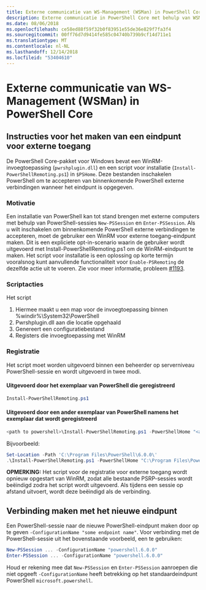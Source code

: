```yaml
---
title: Externe communicatie van WS-Management (WSMan) in PowerShell Core
description: Externe communicatie in PowerShell Core met behulp van WSMan
ms.date: 08/06/2018
ms.openlocfilehash: ce58ed88f59f32b0f83951e55de36e829f7fa3f4
ms.sourcegitcommit: 00ff76d7d9414fe585c04740b739b9cf14d711e1
ms.translationtype: MT
ms.contentlocale: nl-NL
ms.lasthandoff: 12/14/2018
ms.locfileid: "53404610"
---
```

# <a name="ws-management-wsman-remoting-in-powershell-core"></a>Externe communicatie van WS-Management (WSMan) in PowerShell Core

## <a name="instructions-to-create-a-remoting-endpoint"></a>Instructies voor het maken van een eindpunt voor externe toegang

De PowerShell Core-pakket voor Windows bevat een WinRM-invoegtoepassing (`pwrshplugin.dll`) en een script voor installatie (`Install-PowerShellRemoting.ps1`) in `$PSHome`.
Deze bestanden inschakelen PowerShell om te accepteren van binnenkomende PowerShell externe verbindingen wanneer het eindpunt is opgegeven.

### <a name="motivation"></a>Motivatie

Een installatie van PowerShell kan tot stand brengen met externe computers met behulp van PowerShell-sessies `New-PSSession` en `Enter-PSSession`.
Als u wilt inschakelen om binnenkomende PowerShell externe verbindingen te accepteren, moet de gebruiker een WinRM voor externe toegang-eindpunt maken.
Dit is een expliciete opt-in-scenario waarin de gebruiker wordt uitgevoerd met Install-PowerShellRemoting.ps1 om de WinRM-eindpunt te maken.
Het script voor installatie is een oplossing op korte termijn vooralsnog kunt aanvullende functionaliteit voor `Enable-PSRemoting` de dezelfde actie uit te voeren.
Zie voor meer informatie, probleem [#1193](https://github.com/PowerShell/PowerShell/issues/1193).

### <a name="script-actions"></a>Scriptacties

Het script

1. Hiermee maakt u een map voor de invoegtoepassing binnen %windir%\System32\PowerShell
1. Pwrshplugin.dll aan die locatie opgehaald
1. Genereert een configuratiebestand
1. Registers die invoegtoepassing met WinRM

### <a name="registration"></a>Registratie

Het script moet worden uitgevoerd binnen een beheerder op serverniveau PowerShell-sessie en wordt uitgevoerd in twee modi.

#### <a name="executed-by-the-instance-of-powershell-that-it-will-register"></a>Uitgevoerd door het exemplaar van PowerShell die geregistreerd

```powershell
Install-PowerShellRemoting.ps1
```

#### <a name="executed-by-another-instance-of-powershell-on-behalf-of-the-instance-that-it-will-register"></a>Uitgevoerd door een ander exemplaar van PowerShell namens het exemplaar dat wordt geregistreerd

```powershell
<path to powershell>\Install-PowerShellRemoting.ps1 -PowerShellHome "<absolute path to the instance's $PSHOME>"
```

Bijvoorbeeld:

```powershell
Set-Location -Path 'C:\Program Files\PowerShell\6.0.0\'
.\Install-PowerShellRemoting.ps1 -PowerShellHome "C:\Program Files\PowerShell\6.0.0\"
```

**OPMERKING:** Het script voor de registratie voor externe toegang wordt opnieuw opgestart van WinRM, zodat alle bestaande PSRP-sessies wordt beëindigd zodra het script wordt uitgevoerd. Als tijdens een sessie op afstand uitvoert, wordt deze beëindigd als de verbinding.

## <a name="how-to-connect-to-the-new-endpoint"></a>Verbinding maken met het nieuwe eindpunt

Een PowerShell-sessie naar de nieuwe PowerShell-eindpunt maken door op te geven `-ConfigurationName "some endpoint name"`. Voor verbinding met de PowerShell-sessie uit het bovenstaande voorbeeld, een te gebruiken:

```powershell
New-PSSession ... -ConfigurationName "powershell.6.0.0"
Enter-PSSession ... -ConfigurationName "powershell.6.0.0"
```

Houd er rekening mee dat `New-PSSession` en `Enter-PSSession` aanroepen die niet opgeeft `-ConfigurationName` heeft betrekking op het standaardeindpunt PowerShell `microsoft.powershell`.